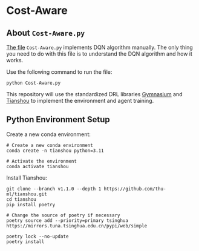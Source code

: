 # Cost-Aware

## About `Cost-Aware.py`

[The file](./Cost-Aware.py) `Cost-Aware.py` implements DQN algorithm manually. The only thing you need to do with this file is to understand the DQN algorithm and how it works.

Use the following command to run the file:

```shell
python Cost-Aware.py
```

This repository will use the standardized DRL libraries [Gymnasium](https://gymnasium.farama.org) and [Tianshou](https://tianshou.org/en/stable/) to implement the environment and agent training.

## Python Environment Setup

Create a new conda environment:

```shell
# Create a new conda environment
conda create -n tianshou python=3.11

# Activate the environment
conda activate tianshou
```

Install Tianshou:

```shell
git clone --branch v1.1.0 --depth 1 https://github.com/thu-ml/tianshou.git
cd tianshou
pip install poetry

# Change the source of poetry if necessary
poetry source add --priority=primary tsinghua https://mirrors.tuna.tsinghua.edu.cn/pypi/web/simple

poetry lock --no-update
poetry install
```
